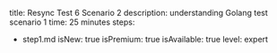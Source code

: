 title: Resync Test 6 Scenario 2
description: understanding Golang test scenario 1
time: 25 minutes
steps:
  - step1.md
isNew: true
isPremium: true
isAvailable: true
level: expert
